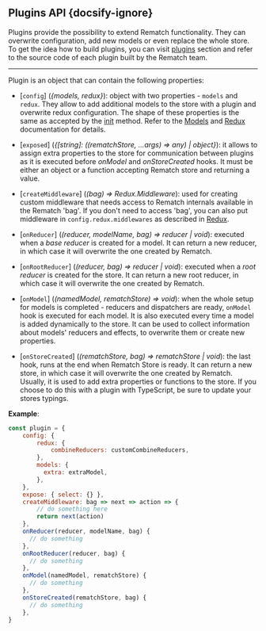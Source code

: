 ## Plugins API {docsify-ignore}

Plugins provide the possibility to extend Rematch functionality. They can overwrite configuration, add new models or even replace the whole store. To get the idea how to build plugins, you can visit [plugins](plugins/summary.md#plugins-summary) section and refer to the source code of each plugin built by the Rematch team.

---

Plugin is an object that can contain the following properties:

- [`config`] (*{models, redux}*): object with two properties - `models` and `redux`. They allow to add additional models to the store with a plugin and overwrite redux configuration. The shape of these properties is the same as accepted by the [init](api/reference.md#init) method. Refer to the [Models](api/models.md#models) and [Redux](api/redux.md#redux) documentation for details.

- [`exposed`] (*{[string]: ((rematchStore, ...args) => any) | object}*): it allows to assign extra properties to the store for communication between plugins as it is executed before *onModel* and *onStoreCreated* hooks. It must be either an object or a function accepting Rematch store and returning a value.

- [`createMiddleware`] (*(bag) => Redux.Middleware*): used for creating custom middleware that needs access to Rematch internals available in the Rematch 'bag'. If you don't need to access 'bag', you can also put middleware in `config.redux.middlewares` as described in [Redux](api/redux.md#redux).

- [`onReducer`] (*(reducer, modelName, bag) => reducer | void*): executed when a *base reducer* is created for a model. It can return a new reducer, in which case it will overwrite the one created by Rematch.

- [`onRootReducer`] (*(reducer, bag) => reducer | void*): executed when a *root reducer* is created for the store. It can return a new root reducer, in which case it will overwrite the one created by Rematch.

- [`onModel`] (*(namedModel, rematchStore) => void*): when the whole setup for models is completed - reducers and dispatchers are ready, `onModel` hook is executed for each model. It is also executed every time a model is added dynamically to the store. It can be used to collect information about models' reducers and effects, to overwrite them or create new properties.

- [`onStoreCreated`] (*(rematchStore, bag) => rematchStore | void*): the last hook, runs at the end when Rematch Store is ready. It can return a new store, in which case it will overwrite the one created by Rematch. Usually, it is used to add extra properties or functions to the store. If you choose to do this with a plugin with TypeScript, be sure to update your stores typings.

**Example**:

```javascript
const plugin = {
	config: {
		redux: {
			combineReducers: customCombineReducers,
		},
        models: {
          extra: extraModel,
        },
	},
    expose: { select: {} },
    createMiddleware: bag => next => action => {
        // do something here
        return next(action)
    },
    onReducer(reducer, modelName, bag) {
      // do something
    },
    onRootReducer(reducer, bag) {
      // do something
    },
    onModel(namedModel, rematchStore) {
      // do something
    },
    onStoreCreated(rematchStore, bag) {
      // do something
    },
}
```


